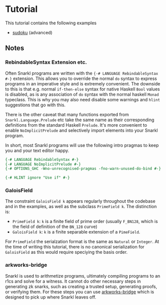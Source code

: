 # Tutorial

This tutorial contains the following examples

- [sudoku](./sudoku/Sudoku.md) (advanced)

## Notes

### RebindableSyntax Extension etc.

Often Snarkl programs are written with the `{-# LANGUAGE RebindableSyntax #-}` extension. This allows you to override the normal `do` syntax to express programs
in an imperative style and is extremely convenient. The downside to this is that e.g. normal `if-then-else` syntax for native Haskell `Bool` values is disabled, as is any association of `do` syntax with the normal haskell `Monad` typeclass. This is why you may also need disable some warnings and `hlint` suggestions that go with this.

There is the other caveat that many functions exported from `Snarkl.Language.Prelude` etc take the same name as their corresponding definitions from the standard Haskell `Prelude`. It's more convenient to enable `NoImplicitPrelude` and selectively import elements into your Snarkl program.

In short, most Snarkl programs will use the following intro pragmas to keep you and your text editor happy.

```haskell
{-# LANGUAGE RebindableSyntax #-}
{-# LANGUAGE NoImplicitPrelude #-}
{-# OPTIONS_GHC -Wno-unrecognised-pragmas -fno-warn-unused-do-bind #-}

{-# HLINT ignore "Use if" #-}
```

### GaloisField

The constraint `GaloisField k` appears regularly throughout the codebase and in the examples, as well as the subclass `PrimeField k`. The distinction is:
- `PrimeField k`: `k` is a finite field of prime order (usually `F_BN128`, which is the field of definition of the `BN_128` curve)
- `GaloisField k`: `k` is a finite separable extension of a `PimeField`.

For `PrimeField`  the serialzation format is the same as `Natural` or `Integer`. At the time of writing this tutorial, there is no canonical serialization 
for `GaloisField` as this would require speciying the basis order.

### arkworks-bridge

Snarkl is used to arithmetize programs, ultimately compiling programs to an r1cs and solve for a witness. It cannot do other necessary steps in generating zk snarks, such as creating a trusted setup, generating proofs, or verifying them. For these steps you can use [arkworks-bridge](https://github.com/torsion-labs/arkworks-bridge) which is designed to pick up where Snarkl leaves off.